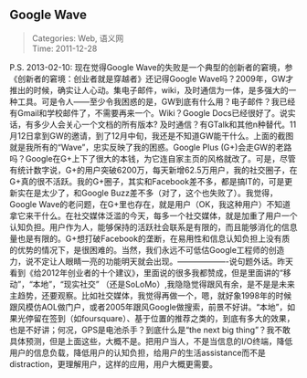 Google Wave
---
    
> Categories: Web, 语义网  
> Time: 2011-12-28
    
P.S. 2013-02-10: 现在觉得Google Wave的失败是一个典型的创新者的窘境，参《创新者的窘境：创业者就是穿越者》还记得Google Wave吗？2009年，GW才推出的时候，确实让人心动。集电子邮件，wiki，及时通信为一体，是多强大的一种工具。可是令人——至少令我困惑的是，GW到底有什么用？电子邮件？我已经有Gmail和学校邮件了，不需要再来一个。Wiki？Google Docs已经很好了。说实话，有多少人会关心一个文档的所有版本?     及时通信？有GTalk和其他n种替代。11月12日拿到GW的邀请，到了12月中旬，我还是不知道GW能干什么。上面的截图就是我所有的“Wave”，忠实反映了我的困惑。Google Plus (G+)会走GW的老路吗？Google在G+上下了很大的本钱，为它连自家主页的风格就改了。可是，尽管有统计数字说，G+的用户突破6200万，每天新增62.5万用户，我的社交圈子，在G+真的很不活跃。我的G+圈子，其实和Facebook差不多，都是搞IT的，可是更新实在是太少了，和Google Buzz差不多（对了，这个也失败了）。我觉得，Google Wave的老问题，在G+里也存在，就是用户（OK，我这种用户）不知道拿它来干什么。在社交媒体泛滥的今天，每多一个社交媒体，就是加重了用户一个认知负担。用户作为人，能够保持的活跃社会联系是有限的，而且能够消化的信息量也是有限的。G+想打破Facebook的垄断，在易用性和信息认知负担上没有质的优势的情况下，是很困难的。当然，我们永远不可低估Google工程师的创造力，说不定让人眼睛一亮的功能明天就会出现。——————-说句题外话。昨天看到《给2012年创业者的十个建议》，里面说的很多我都赞成，但是里面讲的“移动”，“本地”，“现实社交” （还是SoLoMo）,我隐隐觉得跟风有余，是不是是未来主趋势，还要观察。比如社交媒体，我觉得再做一个，嗯，就好象1998年的时候跟风模仿AOL做门户，或者2005年跟风Google做搜索，前景不好讲。“本地”，如果光停留在签到（如foursquare）、基于位置的推荐之类的，到底有多大的效果，也是不好讲；何况，GPS是电池杀手？到底什么是“the next big thing”？我不敢具体预测，但是上面这些，大概不是。把用户当人，不是当信息的I/O终端，降低用户的信息负载，降低用户的认知负担，给用户的生活assistance而不是distraction，更理解用户，这样的应用，用户大概更需要。     
    